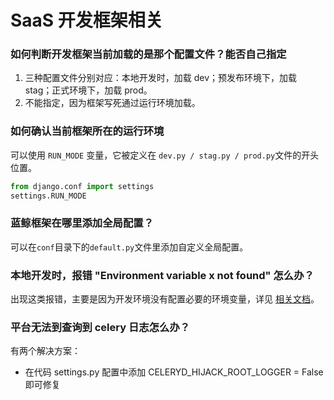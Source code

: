 # SaaS 开发框架相关

### 如何判断开发框架当前加载的是那个配置文件？能否自己指定

1. 三种配置文件分别对应：本地开发时，加载 dev；预发布环境下，加载 stag；正式环境下，加载 prod。
2. 不能指定，因为框架写死通过运行环境加载。

### 如何确认当前框架所在的运行环境

可以使用 `RUN_MODE` 变量，它被定义在 `dev.py / stag.py / prod.py`文件的开头位置。
```python
from django.conf import settings
settings.RUN_MODE
```

### 蓝鲸框架在哪里添加全局配置？

可以在`conf`目录下的`default.py`文件里添加自定义全局配置。


### 本地开发时，报错 "Environment variable x not found" 怎么办？

出现这类报错，主要是因为开发环境没有配置必要的环境变量，详见 [相关文档](../topics/company_tencent/python_framework_usage.md#2.8配置环境变量)。


### 平台无法到查询到 celery 日志怎么办？

有两个解决方案：

- 在代码 settings.py 配置中添加 CELERYD_HIJACK_ROOT_LOGGER = False 即可修复
